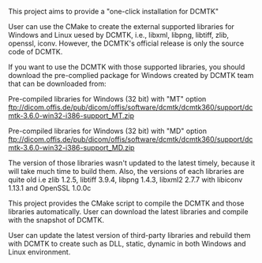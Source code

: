 This project aims to provide a "one-click installation for DCMTK"

User can use the CMake to create the external supported libraries for Windows and Linux uesed by DCMTK, i.e., libxml, libpng, libtiff, zlib, openssl, iconv. However, the DCMTK's official release is only the source code of DCMTK. 

If you want to use the DCMTK with those supported libraries, you should download the pre-complied package for Windows created by DCMTK team that can be downloaded from:

Pre-compiled libraries for Windows (32 bit) with "MT" option
ftp://dicom.offis.de/pub/dicom/offis/software/dcmtk/dcmtk360/support/dcmtk-3.6.0-win32-i386-support_MT.zip

Pre-compiled libraries for Windows (32 bit) with "MD" option
ftp://dicom.offis.de/pub/dicom/offis/software/dcmtk/dcmtk360/support/dcmtk-3.6.0-win32-i386-support_MD.zip

The version of those libraries wasn't updated to the latest timely, because it will take much time to build them. Also, the versions of each libraries are quite old i.e zlib 1.2.5, libtiff 3.9.4, libpng 1.4.3, libxml2 2.7.7 with libiconv 1.13.1 and OpenSSL 1.0.0c

This project provides the CMake script to compile the DCMTK and those libraries automatically. User can download the latest libraries and compile with the snapshot of DCMTK. 

User can update the latest version of third-party libraries and rebuild them with DCMTK to create such as DLL, static, dynamic in both Windows and Linux environment.
